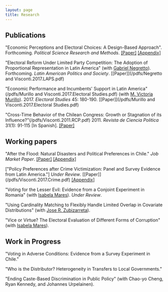 ```yaml
---
layout: page
title: Research
---
```


## Publications

"Economic Perceptions and Electoral Choices: A Design-Based Approach". Forthcoming. *Political Science Research and Methods*. [[Paper]](/pdfs/Visconti.2017.PSRM.pdf) [[Appendix]](/pdfs/Visconti.2017.PSRM_appendix.pdf)

"Electoral Reform Under Limited Party Competition: The Adoption of Proportional Representation in Latin America" (with [Gabriel Negretto](https://gabrielnegretto.com/)). Forthcoming. *Latin American Politics and Society*. [[Paper]](/pdfs/Negretto and Visconti.2017.LAPS.pdf)

"Economic Performance and Incumbents' Support in Latin America"(/pdfs/Murillo and Visconti.2017.Electoral Studies.pdf) (with [M. Victoria Murillo](https://mariavictoriamurillo.com/)). 2017. *Electoral Studies* 45: 180-190. [[Paper]](/pdfs/Murillo and Visconti.2017.Electoral Studies.pdf) 

"Cross-Time Behavior of the Chilean Congress: Growth or Stagnation of its Influence?"(/pdfs/Visconti.2011.RCP.pdf) 2011. *Revista de Ciencia Politica* 31(1): 91-115 [In Spanish]. 
[[Paper]](/pdfs/Visconti.2011.RCP.pdf)

## Working papers

"After the Flood: Natural Disasters and Political Preferences in Chile." *Job Market Paper*. [[Paper]](/pdfs/Visconti.2017.Floods.pdf) [[Appendix]](/pdfs/Visconti.2017.Floods_appendix.pdf)

["Policy Preferences after Crime Victimization: Panel and Survey Evidence from Latin America."] *Under Review*. [[Paper]] (/pdfs/Visconti.2017.Crime.pdf) [[Appendix]](/pdfs/Visconti.2017.Crime_appendix.pdf)

"Voting for the Lesser Evil: Evidence from a Conjoint Experiment in Romania" (with [Isabela Mares](http://www.isabelamares.org/)). *Under Review*. 

"Using Cardinality Matching to Flexibly Handle Limited Overlap in Covariate Distributions" (with [Jose R. Zubizarreta](https://scholar.google.com/citations?user=p_P5DAcAAAAJ&hl=en)).

"Vice or Virtue? The Electoral Evaluation of Different Forms of Corruption" (with [Isabela Mares](http://www.isabelamares.org/)).

## Work in Progress

"Voting in Adverse Conditions: Evidence from a Survey Experiment in Chile."

"Who is the Distributor? Heterogeneity in Transfers to Local Governments."

"Ending Caste-Based Discrimination in Public Policy" (with Chao-yo Cheng, Ryan Kennedy, and Johannes
Urpelainen).

